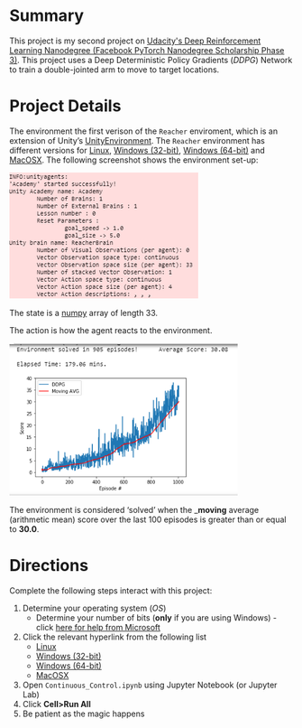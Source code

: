 # Summary
This project is my second project on [Udacity's Deep Reinforcement Learning Nanodegree (Facebook PyTorch Nanodegree Scholarship Phase 3)](https://www.udacity.com/course/deep-reinforcement-learning-nanodegree--nd893). This project uses a Deep Deterministic Policy Gradients (*DDPG*) Network to train a double-jointed arm to move to target locations.

# Project Details
The environment the first verison of the `Reacher` enviroment, which is an extension of Unity’s [UnityEnvironment](https://github.com/Unity-Technologies/ml-agents/blob/master/docs/Installation.md). The `Reacher` environment has different versions for [Linux](https://s3-us-west-1.amazonaws.com/udacity-drlnd/P2/Reacher/one_agent/Reacher_Linux.zip), [Windows (32-bit)](https://s3-us-west-1.amazonaws.com/udacity-drlnd/P2/Reacher/one_agent/Reacher_Windows_x86.zip), [Windows (64-bit)](https://s3-us-west-1.amazonaws.com/udacity-drlnd/P2/Reacher/one_agent/Reacher_Windows_x86_64.zip) and [MacOSX](https://s3-us-west-1.amazonaws.com/udacity-drlnd/P2/Reacher/one_agent/Reacher.app.zip). The following screenshot shows the environment set-up:

![This is what the environment looks like](Environment_Screenshot.png)

The state is a [numpy](https://numpy.org/) array of length 33.

The action is how the agent reacts to the environment. 

![This is a plot of the scores](env_solved_p2.png)

The environment is considered ‘solved’ when the ___moving__ average (arithmetic mean) score over the last 100 episodes is greater than or equal to __30.0__.

# Directions
Complete the following steps interact with this project:

1. Determine your operating system (*OS*) 
   - Determine your number of bits (__only__ if you are using Windows) - click [here for help from Microsoft](https://support.microsoft.com/en-us/help/827218/how-to-determine-whether-a-computer-is-running-a-32-bit-version-or-64)
2. Click the relevant hyperlink from the following list
   - [Linux]( https://s3-us-west-1.amazonaws.com/udacity-drlnd/P2/Reacher/one_agent/Reacher_Linux.zip)
   - [Windows (32-bit)](https://s3-us-west-1.amazonaws.com/udacity-drlnd/P2/Reacher/one_agent/Reacher_Windows_x86.zip)
   - [Windows (64-bit)](https://s3-us-west-1.amazonaws.com/udacity-drlnd/P2/Reacher/one_agent/Reacher_Windows_x86_64.zip)
   - [MacOSX](https://s3-us-west-1.amazonaws.com/udacity-drlnd/P2/Reacher/one_agent/Reacher.app.zip)
3. Open `Continuous_Control.ipynb` using Jupyter Notebook (or Jupyter Lab)
4. Click **Cell>Run All**
5. Be patient as the magic happens
